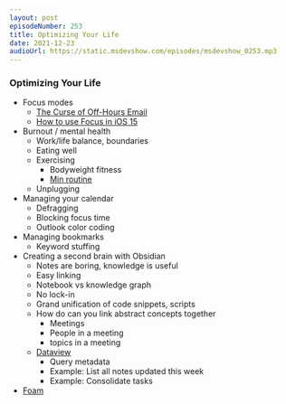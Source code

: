 ```yaml
---
layout: post
episodeNumber: 253
title: Optimizing Your Life
date: 2021-12-23
audioUrl: https://static.msdevshow.com/episodes/msdevshow_0253.mp3
--- 
```


### Optimizing Your Life
 
 - Focus modes
   - [The Curse of Off-Hours Email](https://www.wsj.com/articles/the-curse-of-off-hours-email-11633147261)
   - [How to use Focus in iOS 15](https://www.tomsguide.com/how-to/how-to-use-focus-in-ios-15)
 - Burnout / mental health
   - Work/life balance, boundaries
   - Eating well
   - Exercising
     - Bodyweight fitness
     - [Min routine](https://www.reddit.com/r/bodyweightfitness/wiki/minroutine)
   - Unplugging
 - Managing your calendar
   - Defragging
   - Blocking focus time
   - Outlook color coding
 - Managing bookmarks
   - Keyword stuffing
 - Creating a second brain with Obsidian
   - Notes are boring, knowledge is useful
   - Easy linking
   - Notebook vs knowledge graph
   - No lock-in
   - Grand unification of code snippets, scripts
   - How do can you link abstract concepts together
     - Meetings
     - People in a meeting
     - topics in a meeting
   - [Dataview](https://blacksmithgu.github.io/obsidian-dataview/)
     - Query metadata
     - Example: List all notes updated this week
     - Example: Consolidate tasks
 - [Foam](https://foambubble.github.io/foam/)